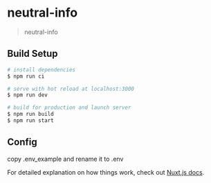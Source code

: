 # neutral-info

> neutral-info

## Build Setup

```bash
# install dependencies
$ npm run ci

# serve with hot reload at localhost:3000
$ npm run dev

# build for production and launch server
$ npm run build
$ npm run start
```

## Config

copy .env_example and rename it to .env


For detailed explanation on how things work, check out [Nuxt.js docs](https://nuxtjs.org).